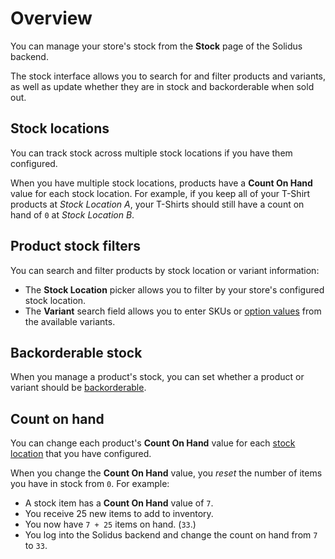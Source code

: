 # Overview

You can manage your store's stock from the **Stock** page of the Solidus
backend.

The stock interface allows you to search for and filter products and
variants, as well as update whether they are in stock and backorderable when
sold out.

## Stock locations

You can track stock across multiple stock locations if you have them configured.

When you have multiple stock locations, products have a **Count On Hand** value
for each stock location. For example, if you keep all of your T-Shirt products
at *Stock Location A*, your T-Shirts should still have a count on hand of `0` at
*Stock Location B*.

## Product stock filters

You can search and filter products by stock location or variant information:

- The **Stock Location** picker allows you to filter by your store's
  configured stock location.
- The **Variant** search field allows you to enter SKUs or [option
  values][option-types] from the available variants.

[option-types]: option-types.md

## Backorderable stock

When you manage a product's stock, you can set whether a product or variant
should be [backorderable][backorder].

[backorder]: https://www.investopedia.com/terms/b/backorder.asp

## Count on hand

You can change each product's **Count On Hand** value for each [stock
location](#stock-location) that you have configured.

When you change the **Count On Hand** value, you *reset* the number of
items you have in stock from `0`. For example: 

- A stock item has a **Count On Hand** value of `7`.
- You receive 25 new items to add to inventory.
- You now have `7 + 25` items on hand. (`33`.)
- You log into the Solidus backend and change the count on hand from `7` to `33`.

